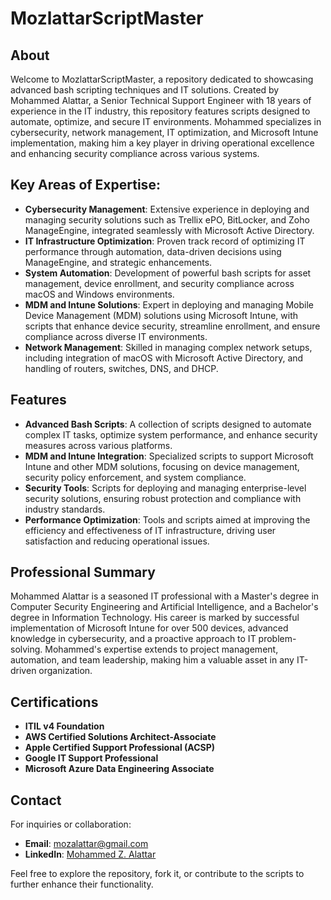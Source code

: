 # MozlattarScriptMaster

## About

Welcome to MozlattarScriptMaster, a repository dedicated to showcasing advanced bash scripting techniques and IT solutions. Created by Mohammed Alattar, a Senior Technical Support Engineer with 18 years of experience in the IT industry, this repository features scripts designed to automate, optimize, and secure IT environments. Mohammed specializes in cybersecurity, network management, IT optimization, and Microsoft Intune implementation, making him a key player in driving operational excellence and enhancing security compliance across various systems.

## Key Areas of Expertise:
- **Cybersecurity Management**: Extensive experience in deploying and managing security solutions such as Trellix ePO, BitLocker, and Zoho ManageEngine, integrated seamlessly with Microsoft Active Directory.
- **IT Infrastructure Optimization**: Proven track record of optimizing IT performance through automation, data-driven decisions using ManageEngine, and strategic enhancements.
- **System Automation**: Development of powerful bash scripts for asset management, device enrollment, and security compliance across macOS and Windows environments.
- **MDM and Intune Solutions**: Expert in deploying and managing Mobile Device Management (MDM) solutions using Microsoft Intune, with scripts that enhance device security, streamline enrollment, and ensure compliance across diverse IT environments.
- **Network Management**: Skilled in managing complex network setups, including integration of macOS with Microsoft Active Directory, and handling of routers, switches, DNS, and DHCP.

## Features

- **Advanced Bash Scripts**: A collection of scripts designed to automate complex IT tasks, optimize system performance, and enhance security measures across various platforms.
- **MDM and Intune Integration**: Specialized scripts to support Microsoft Intune and other MDM solutions, focusing on device management, security policy enforcement, and system compliance.
- **Security Tools**: Scripts for deploying and managing enterprise-level security solutions, ensuring robust protection and compliance with industry standards.
- **Performance Optimization**: Tools and scripts aimed at improving the efficiency and effectiveness of IT infrastructure, driving user satisfaction and reducing operational issues.

## Professional Summary
Mohammed Alattar is a seasoned IT professional with a Master's degree in Computer Security Engineering and Artificial Intelligence, and a Bachelor's degree in Information Technology. His career is marked by successful implementation of Microsoft Intune for over 500 devices, advanced knowledge in cybersecurity, and a proactive approach to IT problem-solving. Mohammed's expertise extends to project management, automation, and team leadership, making him a valuable asset in any IT-driven organization.

## Certifications
- **ITIL v4 Foundation**
- **AWS Certified Solutions Architect-Associate**
- **Apple Certified Support Professional (ACSP)**
- **Google IT Support Professional**
- **Microsoft Azure Data Engineering Associate**

## Contact

For inquiries or collaboration:
- **Email**: [mozalattar@gmail.com](mailto:mozalattar@gmail.com)
- **LinkedIn**: [Mohammed Z. Alattar](https://www.linkedin.com/in/mohammed-z-alattar/)

Feel free to explore the repository, fork it, or contribute to the scripts to further enhance their functionality.

